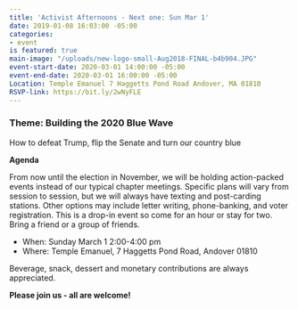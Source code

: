 ```yaml
---
title: 'Activist Afternoons - Next one: Sun Mar 1'
date: 2019-01-08 16:03:00 -05:00
categories:
- event
is featured: true
main-image: "/uploads/new-logo-small-Aug2018-FINAL-b4b904.JPG"
event-start-date: 2020-03-01 14:00:00 -05:00
event-end-date: 2020-03-01 16:00:00 -05:00
Location: Temple Emanuel 7 Haggetts Pond Road Andover, MA 01810
RSVP-link: https://bit.ly/2wNyFLE
---
```


### Theme: Building the 2020 Blue Wave
How to defeat Trump, flip the Senate and turn our country blue

**Agenda**

From now until the election in November, we will be holding action-packed events instead of our typical chapter meetings. Specific plans will vary from session to session, but we will always have texting and post-carding stations. Other options may include letter writing, phone-banking, and voter registration. This is a drop-in event so come for an hour or stay for two. Bring a friend or a group of friends. 

* When: Sunday March 1 2:00-4:00 pm
* Where: Temple Emanuel, 7 Haggetts Pond Road, Andover 01810

Beverage, snack, dessert and monetary contributions are always appreciated.  

**Please join us - all are welcome!**
